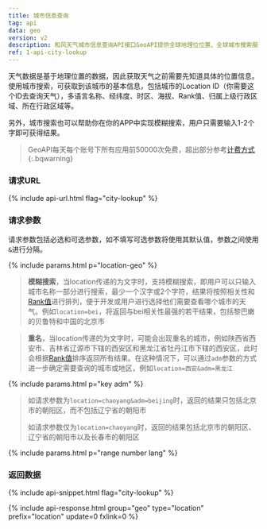 ```yaml
---
title: 城市信息查询
tag: api
data: geo
version: v2
description: 和风天气城市信息查询API接口GeoAPI提供全球地理位位置、全球城市搜索服务，支持经纬度坐标反查、多语言、模糊搜索等功能。
ref: 1-api-city-lookup
---
```


天气数据是基于地理位置的数据，因此获取天气之前需要先知道具体的位置信息。使用城市搜索，可获取到该城市的基本信息，包括城市的Location ID（你需要这个ID去查询天气），多语言名称、经纬度、时区、海拔、Rank值、归属上级行政区域、所在行政区域等。 

另外，城市搜索也可以帮助你在你的APP中实现模糊搜索，用户只需要输入1-2个字即可获得结果。

> GeoAPI每天每个账号下所有应用前50000次免费，超出部分参考[计费方式](/help/buy/#price)
{:.bqwarning}

### 请求URL

{% include api-url.html flag="city-lookup" %}

### 请求参数

请求参数包括必选和可选参数，如不填写可选参数将使用其默认值，参数之间使用 `&`进行分隔。

{% include params.html p="location-geo" %}

> **模糊搜索**，当location传递的为文字时，支持模糊搜索，即用户可以只输入城市名称一部分进行搜索，最少一个汉字或2个字符，结果将按照相关性和[Rank值](/docs/resource/glossary/#rank)进行排列，便于开发或用户进行选择他们需要查看哪个城市的天气。例如`location=bei`，将返回与bei相关性最强的若干结果，包括黎巴嫩的贝鲁特和中国的北京市

> **重名**，当location传递的为文字时，可能会出现重名的城市，例如陕西省西安市、吉林省辽源市下辖的西安区和黑龙江省牡丹江市下辖的西安区，此时会根据[Rank值](/docs/resource/glossary/#rank)排序返回所有结果。在这种情况下，可以通过`adm`参数的方式进一步确定需要查询的城市或地区，例如`location=西安&adm=黑龙江`

{% include params.html p="key adm" %}

> 如请求参数为`location=chaoyang&adm=beijing`时，返回的结果只包括北京市的朝阳区，而不包括辽宁省的朝阳市
> 
> 如请求参数仅为`location=chaoyang`时，返回的结果包括北京市的朝阳区、辽宁省的朝阳市以及长春市的朝阳区

{% include params.html p="range number lang" %}

### 返回数据

{% include api-snippet.html flag="city-lookup" %}

{% include api-response.html group="geo" type="location" prefix="location" update=0 fxlink=0 %}